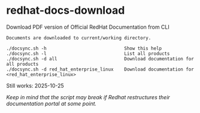 # redhat-docs-download
Download PDF version of Official RedHat Documentation from CLI

```
Documents are downloaded to current/working directory.

./docsync.sh -h                             Show this help
./docsync.sh -l                             List all products
./docsync.sh -d all                         Download documentation for all products
./docsync.sh -d red_hat_enterprise_linux    Download documentation for <red_hat_enterprise_linux>  
```


Still works: 2025-10-25

*Keep in mind that the script may break if Redhat restructures their documentation portal at some point.*

